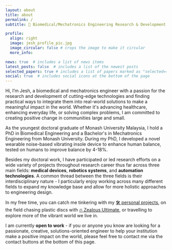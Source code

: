 ```yaml
---
layout: about
title: about
permalink: /
subtitle: 🔬 Biomedical/Mechatronics Engineering Research & Development | 🥏 Ultimate Frisbee Athlete

profile:
  align: right
  image: jesh_profile_pic.jpg
  image_circular: false # crops the image to make it circular
  more_info: 

news: true  # includes a list of news items
latest_posts: false  # includes a list of the newest posts
selected_papers: true # includes a list of papers marked as "selected={true}"
social: true  # includes social icons at the bottom of the page
---
```


Hi, I’m Jesh, a biomedical and mechatronics engineer with a passion for the research and development of cutting-edge technologies and finding practical ways to integrate them into real-world solutions to make a meaningful impact in the world. Whether it's advancing healthcare, enhancing everyday life, or solving complex problems, I am committed to creating positive change in communities large and small.

As the youngest doctoral graduate of Monash University Malaysia, I hold a PhD in Biomedical Engineering and a Bachelor's in Mechatronics Engineering from Monash University. During my PhD, I developed a novel wearable noise-based vibrating insole device to enhance human balance, tested on humans to improve balance by 4-18%. 

Besides my doctoral work, I have participated or led research efforts on a wide variety of projects throughout research career thus far across three main fields: **medical devices**, **robotics systems**, and **automation technologies**. A common thread between the three fields is their interdisciplinary nature - I particularly enjoy working across many different fields to expand my knowledge base and allow for more holistic approaches to engineering design.

In my free time, you can catch me tinkering with my [🛠️ personal projects](https://jeshaiahkhor.github.io/projects/), on the field chasing plastic discs with [🔥 Zealous Ultimate](https://www.instagram.com/zealousultimate/), or travelling to explore more of the vibrant world we live in.

I am currently **open to work** - if you or anyone you know are looking for a passionate, creative, solutions-oriented engineer to help your institution make a positive impact on the world, please feel free to contact me via the contact buttons at the bottom of this page.
